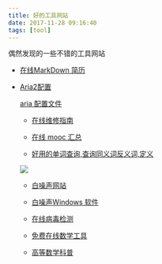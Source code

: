 ```yaml
---
title: 好的工具网站
date: 2017-11-28 09:16:40
tags: [tool]
---
```

偶然发现的一些不错的工具网站<!--more-->
- [在线MarkDown 简历](http://cv.ftqq.com/)
- [Aria2配置](https://medium.com/@Justin___Smith/aria2%E9%85%8D%E7%BD%AE%E6%95%99%E7%A8%8B-mac%E5%92%8Cwindows-b31d0f64bd4e)

    [aria 配置文件](http://zjsnowman.com/local/conf_aria.txt)


   - [在线维修指南](https://zh.ifixit.com/)

   - [在线 mooc 汇总](https://mooc.guokr.com/career/)

   - [好用的单词查询,查询同义词反义词,定义](http://www.dictionary.com/)


   ![](https://blog-image-1257302654.cos.ap-guangzhou.myqcloud.com/2018-08-24-044128.jpg)


   - [白噪声网站](https://www.noisli.com/)
   - [白噪声Windows 软件](https://sites.google.com/site/whitenoisesleepsystem/)

   - [在线病毒检测](https://www.virustotal.com/#/home/upload)

   - [免费在线数学工具](https://www.geogebra.org/)

   - [高等数学科普](https://www.matongxue.com/) 
